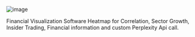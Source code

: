 ![image](https://github.com/user-attachments/assets/fc1a8694-2c08-4b5e-9197-90535eeccedc)

Financial Visualization Software
Heatmap for Correlation, Sector Growth, Insider Trading, Financial information and custom Perplexity Api call.
